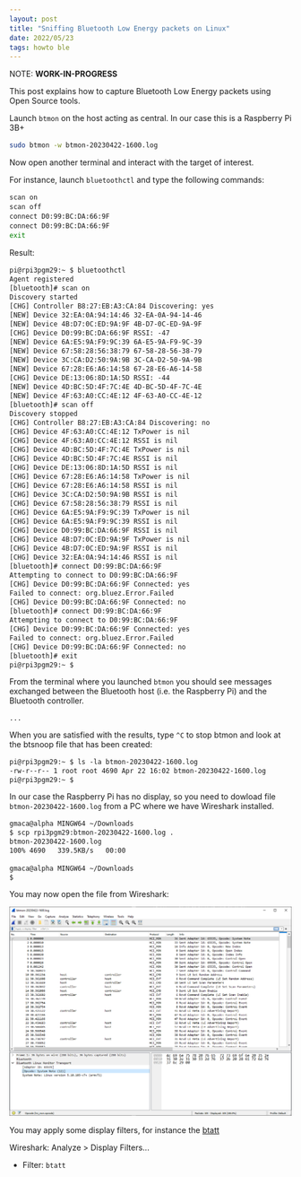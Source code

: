 ```yaml
---
layout: post
title: "Sniffing Bluetooth Low Energy packets on Linux"
date: 2022/05/23
tags: howto ble
---
```


NOTE: **WORK-IN-PROGRESS**

This post explains how to capture Bluetooth Low Energy packets using Open Source tools.

Launch `btmon` on the host acting as central. In our case this is a Raspberry Pi 3B+

```bash
sudo btmon -w btmon-20230422-1600.log
```

Now open another terminal and interact with the target of interest.

For instance, launch `bluetoothctl` and type the following commands:

```bash
scan on
scan off
connect D0:99:BC:DA:66:9F
connect D0:99:BC:DA:66:9F
exit
```

Result:

```text
pi@rpi3pgm29:~ $ bluetoothctl
Agent registered
[bluetooth]# scan on
Discovery started
[CHG] Controller B8:27:EB:A3:CA:84 Discovering: yes
[NEW] Device 32:EA:0A:94:14:46 32-EA-0A-94-14-46
[NEW] Device 4B:D7:0C:ED:9A:9F 4B-D7-0C-ED-9A-9F
[CHG] Device D0:99:BC:DA:66:9F RSSI: -47
[NEW] Device 6A:E5:9A:F9:9C:39 6A-E5-9A-F9-9C-39
[NEW] Device 67:58:28:56:38:79 67-58-28-56-38-79
[NEW] Device 3C:CA:D2:50:9A:9B 3C-CA-D2-50-9A-9B
[NEW] Device 67:28:E6:A6:14:58 67-28-E6-A6-14-58
[CHG] Device DE:13:06:8D:1A:5D RSSI: -44
[NEW] Device 4D:BC:5D:4F:7C:4E 4D-BC-5D-4F-7C-4E
[NEW] Device 4F:63:A0:CC:4E:12 4F-63-A0-CC-4E-12
[bluetooth]# scan off
Discovery stopped
[CHG] Controller B8:27:EB:A3:CA:84 Discovering: no
[CHG] Device 4F:63:A0:CC:4E:12 TxPower is nil
[CHG] Device 4F:63:A0:CC:4E:12 RSSI is nil
[CHG] Device 4D:BC:5D:4F:7C:4E TxPower is nil
[CHG] Device 4D:BC:5D:4F:7C:4E RSSI is nil
[CHG] Device DE:13:06:8D:1A:5D RSSI is nil
[CHG] Device 67:28:E6:A6:14:58 TxPower is nil
[CHG] Device 67:28:E6:A6:14:58 RSSI is nil
[CHG] Device 3C:CA:D2:50:9A:9B RSSI is nil
[CHG] Device 67:58:28:56:38:79 RSSI is nil
[CHG] Device 6A:E5:9A:F9:9C:39 TxPower is nil
[CHG] Device 6A:E5:9A:F9:9C:39 RSSI is nil
[CHG] Device D0:99:BC:DA:66:9F RSSI is nil
[CHG] Device 4B:D7:0C:ED:9A:9F TxPower is nil
[CHG] Device 4B:D7:0C:ED:9A:9F RSSI is nil
[CHG] Device 32:EA:0A:94:14:46 RSSI is nil
[bluetooth]# connect D0:99:BC:DA:66:9F
Attempting to connect to D0:99:BC:DA:66:9F
[CHG] Device D0:99:BC:DA:66:9F Connected: yes
Failed to connect: org.bluez.Error.Failed
[CHG] Device D0:99:BC:DA:66:9F Connected: no
[bluetooth]# connect D0:99:BC:DA:66:9F
Attempting to connect to D0:99:BC:DA:66:9F
[CHG] Device D0:99:BC:DA:66:9F Connected: yes
Failed to connect: org.bluez.Error.Failed
[CHG] Device D0:99:BC:DA:66:9F Connected: no
[bluetooth]# exit
pi@rpi3pgm29:~ $
```

From the terminal where you launched `btmon` you should see messages exchanged between the Bluetooth host (i.e. the Raspberry Pi) and the Bluetooth controller.

```text
...
```

When you are satisfied with the results, type `^C` to stop btmon and look at the btsnoop file that has been created:

```text
pi@rpi3pgm29:~ $ ls -la btmon-20230422-1600.log
-rw-r--r-- 1 root root 4690 Apr 22 16:02 btmon-20230422-1600.log
pi@rpi3pgm29:~ $
```

In our case the Raspberry Pi has no display, so you need to dowload file `btmon-20230422-1600.log` from a PC where we have Wireshark installed.

```text
gmaca@alpha MINGW64 ~/Downloads
$ scp rpi3pgm29:btmon-20230422-1600.log .
btmon-20230422-1600.log                                               100% 4690   339.5KB/s   00:00

gmaca@alpha MINGW64 ~/Downloads
$
```

You may now open the file from Wireshark:

![Screenshot](../public/assets/2023-04-22-btmon-wireshark/2023-04-22-1628-capture.ng.png)

You may apply some display filters, for instance the [btatt](https://www.wireshark.org/docs/dfref/b/btatt.html)

Wireshark: Analyze > Display Filters...

- Filter: `btatt`

<!-- EOF -->
